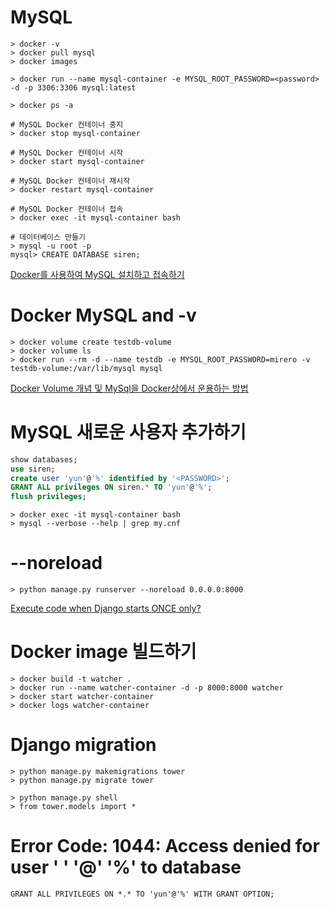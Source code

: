 # MySQL

```
> docker -v
> docker pull mysql
> docker images

> docker run --name mysql-container -e MYSQL_ROOT_PASSWORD=<password> -d -p 3306:3306 mysql:latest

> docker ps -a

# MySQL Docker 컨테이너 중지
> docker stop mysql-container

# MySQL Docker 컨테이너 시작
> docker start mysql-container

# MySQL Docker 컨테이너 재시작
> docker restart mysql-container

# MySQL Docker 컨테이너 접속
> docker exec -it mysql-container bash

# 데이터베이스 만들기
> mysql -u root -p
mysql> CREATE DATABASE siren;
```

[Docker를 사용하여 MySQL 설치하고 접속하기](https://poiemaweb.com/docker-mysql)

# Docker MySQL and -v

```
> docker volume create testdb-volume
> docker volume ls
> docker run --rm -d --name testdb -e MYSQL_ROOT_PASSWORD=mirero -v testdb-volume:/var/lib/mysql mysql
```

[Docker Volume 개념 및 MySql을 Docker상에서 운용하는 방법](https://joonhwan.github.io/2018-11-14-fix-mysql-volume-share-issue/)

# MySQL 새로운 사용자 추가하기

```SQL
show databases;
use siren;
create user 'yun'@'%' identified by '<PASSWORD>';
GRANT ALL privileges ON siren.* TO 'yun'@'%';
flush privileges;
```

```
> docker exec -it mysql-container bash
> mysql --verbose --help | grep my.cnf
```

# --noreload

```
> python manage.py runserver --noreload 0.0.0.0:8000
```

[Execute code when Django starts ONCE only?](https://stackoverflow.com/questions/6791911/execute-code-when-django-starts-once-only)

# Docker image 빌드하기

```
> docker build -t watcher .
> docker run --name watcher-container -d -p 8000:8000 watcher
> docker start watcher-container
> docker logs watcher-container
```

# Django migration

```
> python manage.py makemigrations tower
> python manage.py migrate tower

> python manage.py shell
> from tower.models import *
```

# Error Code: 1044: Access denied for user ' ' '@' '%' to database

```
GRANT ALL PRIVILEGES ON *.* TO 'yun'@'%' WITH GRANT OPTION;
```

